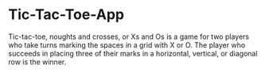 # Tic-Tac-Toe-App
Tic-tac-toe, noughts and crosses, or Xs and Os is a game for two players who take turns marking the spaces in a grid with X or O. The player who succeeds in placing three of their marks in a horizontal, vertical, or diagonal row is the winner.

